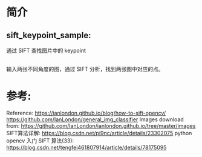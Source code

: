 # 简介

## sift_keypoint_sample:
通过 SIFT 查找图片中的 keypoint

##
输入两张不同角度的图，通过 SIFT 分析，找到两张图中对应的点。


# 参考:
Reference: 
https://ianlondon.github.io/blog/how-to-sift-opencv/
https://github.com/IanLondon/general_img_classifier
Images download from: https://github.com/IanLondon/ianlondon.github.io/tree/master/images
SIFT算法详解: https://blog.csdn.net/pi9nc/article/details/23302075
python opencv 入门 SIFT 算法(33): https://blog.csdn.net/tengfei461807914/article/details/78175095

